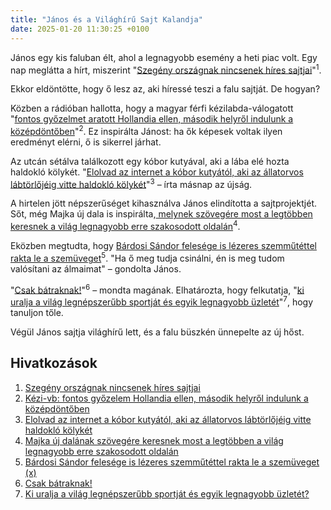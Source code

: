 ```yaml
---
title: "János és a Világhírű Sajt Kalandja"
date: 2025-01-20 11:30:25 +0100
---
```


János egy kis faluban élt, ahol a legnagyobb esemény a heti piac volt. Egy nap meglátta a hírt, miszerint "<a href="https://telex.hu/podcast/2025/01/18/izfokozo-sajt-remenyik-kalman">Szegény országnak nincsenek híres sajtjai</a>"<sup>1</sup>.

Ekkor eldöntötte, hogy ő lesz az, aki híressé teszi a falu sajtját. De hogyan?

Közben a rádióban hallotta, hogy a magyar férfi kézilabda-válogatott "<a href="https://telex.hu/sport/2025/01/19/magyar-holland-ferfi-kezilabda-vilagbajnoksag-varasd">fontos győzelmet aratott Hollandia ellen, második helyről indulunk a középdöntőben</a>"<sup>2</sup>. Ez inspirálta Jánost: ha ők képesek voltak ilyen eredményt elérni, ő is sikerrel járhat.

Az utcán sétálva találkozott egy kóbor kutyával, aki a lába elé hozta haldokló kölykét. "<a href="https://telex.hu/zacc/2025/01/17/isztambul-kutya-kolyok-allatorvos">Elolvad az internet a kóbor kutyától, aki az állatorvos lábtörlőjéig vitte haldokló kölykét</a>"<sup>3</sup> – írta másnap az újság.

A hirtelen jött népszerűséget kihasználva János elindította a sajtprojektjét. Sőt, még Majka új dala is inspirálta,<a href="https://telex.hu/after/2025/01/19/majka-uj-dalanak-szovegere-keresnek-most-a-legtobben-a-vilag-legnagyobb-erre-szakosodott-oldalan"> melynek szövegére most a legtöbben keresnek a világ legnagyobb erre szakosodott oldalán</a><sup>4</sup>.

Eközben megtudta, hogy <a href="https://telex.hu/pr-cikk/2025/01/20/bardosi-sandor-felesege-is-megszabadult-a-szemuvegtol-robotasszisztalt-lezeres-szemmutet-segitett-x">Bárdosi Sándor felesége is lézeres szemműtéttel rakta le a szemüveget</a><sup>5</sup>. "Ha ő meg tudja csinálni, én is meg tudom valósítani az álmaimat" – gondolta János.

"<a href="https://hold.hu/holdblog/hah-podcast-batrak/?utm_source=telex&utm_medium=holdbox_direct&utm_campaign=alwayson">Csak bátraknak!</a>"<sup>6</sup> – mondta magának. Elhatározta, hogy felkutatja, "<a href="https://hold.hu/holdblog/futball-uzlet-uralom/?utm_source=telex&utm_medium=holdbox_direct&utm_campaign=alwayson">ki uralja a világ legnépszerűbb sportját és egyik legnagyobb üzletét</a>"<sup>7</sup>, hogy tanuljon tőle.

Végül János sajtja világhírű lett, és a falu büszkén ünnepelte az új hőst.

## Hivatkozások

1. [Szegény országnak nincsenek híres sajtjai](https://telex.hu/podcast/2025/01/18/izfokozo-sajt-remenyik-kalman)
2. [Kézi-vb: fontos győzelem Hollandia ellen, második helyről indulunk a középdöntőben](https://telex.hu/sport/2025/01/19/magyar-holland-ferfi-kezilabda-vilagbajnoksag-varasd)
3. [Elolvad az internet a kóbor kutyától, aki az állatorvos lábtörlőjéig vitte
haldokló kölykét](https://telex.hu/zacc/2025/01/17/isztambul-kutya-kolyok-allatorvos)
4. [Majka új dalának szövegére keresnek most a legtöbben a világ legnagyobb erre
szakosodott oldalán](https://telex.hu/after/2025/01/19/majka-uj-dalanak-szovegere-keresnek-most-a-legtobben-a-vilag-legnagyobb-erre-szakosodott-oldalan)
5. [Bárdosi Sándor felesége is lézeres szemműtéttel rakta le a szemüveget (x)](https://telex.hu/pr-cikk/2025/01/20/bardosi-sandor-felesege-is-megszabadult-a-szemuvegtol-robotasszisztalt-lezeres-szemmutet-segitett-x)
6. [Csak bátraknak!](https://hold.hu/holdblog/hah-podcast-batrak/?utm_source=telex&utm_medium=holdbox_direct&utm_campaign=alwayson)
7. [Ki uralja a világ legnépszerűbb sportját és egyik legnagyobb üzletét?](https://hold.hu/holdblog/futball-uzlet-uralom/?utm_source=telex&utm_medium=holdbox_direct&utm_campaign=alwayson)